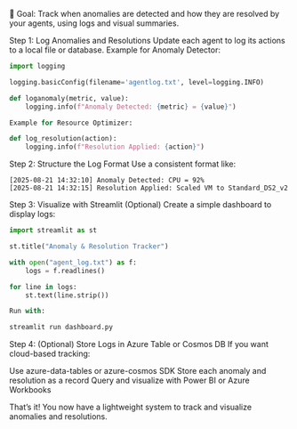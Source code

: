 
🎯 Goal:
Track when anomalies are detected and how they are resolved by your agents, using logs and visual summaries.

 Step 1: Log Anomalies and Resolutions
Update each agent to log its actions to a local file or database.
Example for Anomaly Detector:

```python
import logging

logging.basicConfig(filename='agentlog.txt', level=logging.INFO)

def loganomaly(metric, value):
    logging.info(f"Anomaly Detected: {metric} = {value}")

Example for Resource Optimizer:

def log_resolution(action):
    logging.info(f"Resolution Applied: {action}")
```

 Step 2: Structure the Log Format
Use a consistent format like:
```
[2025-08-21 14:32:10] Anomaly Detected: CPU = 92%
[2025-08-21 14:32:15] Resolution Applied: Scaled VM to Standard_DS2_v2
```

 Step 3: Visualize with Streamlit (Optional)
Create a simple dashboard to display logs:

```Python
import streamlit as st

st.title("Anomaly & Resolution Tracker")

with open("agent_log.txt") as f:
    logs = f.readlines()

for line in logs:
    st.text(line.strip())

Run with:

streamlit run dashboard.py
```

 Step 4: (Optional) Store Logs in Azure Table or Cosmos DB
If you want cloud-based tracking:

Use azure-data-tables or azure-cosmos SDK 
Store each anomaly and resolution as a record 
Query and visualize with Power BI or Azure Workbooks 

That’s it! You now have a lightweight system to track and visualize anomalies and resolutions.


